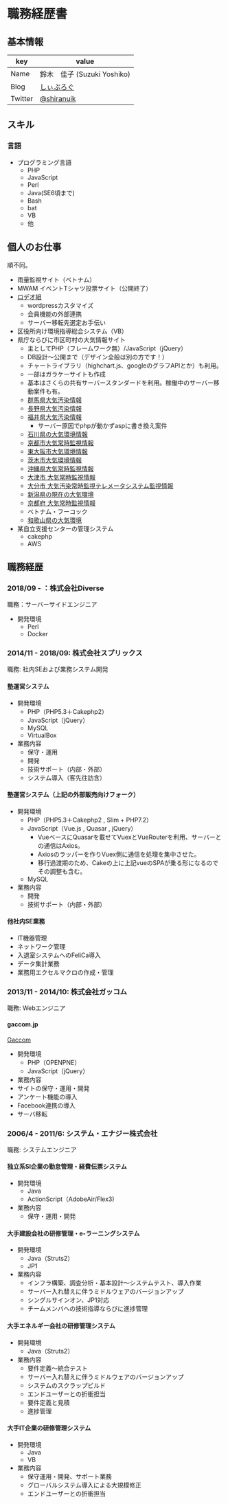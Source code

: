 # 職務経歴書

## 基本情報
|key|value|
|---|-----|
|Name|鈴木　佳子 (Suzuki Yoshiko)|
|Blog|[しぃぶろぐ](http://shiranuik.hatenablog.jp)|
|Twitter|[@shiranuik](https://twitter.com/shiranuik)|

## スキル

### 言語

- プログラミング言語
    - PHP
    - JavaScript
    - Perl
    - Java(SE6頃まで)
    - Bash
    - bat
    - VB
    - 他

## 個人のお仕事
順不同。
- 雨量監視サイト（ベトナム）
- MWAM イベントTシャツ投票サイト（公開終了）
- [ロデオ組](http://granrodeo.jp)
    - wordpressカスタマイズ
    - 会員機能の外部連携
    - サーバー移転先選定お手伝い
- 区役所向け環境指導総合システム（VB）
- 県庁ならびに市区町村の大気情報サイト
    - 主としてPHP（フレームワーク無）/JavaScript（jQuery）
    - DB設計～公開まで（デザイン全般は別の方です！）
    - チャートライブラリ（highchart.js、googleのグラフAPIとか）も利用。
    - 一部はガラケーサイトも作成
    - 基本はさくらの共有サーバースタンダードを利用。稼働中のサーバー移動案件も有。
    - [群馬県大気汚染情報](http://gunma-taiki.sakura.ne.jp)
    - [長野県大気汚染情報](http://nagano-taiki.sakura.ne.jp)
    - [福井県大気汚染情報](http://www.erc.pref.fukui.jp/tm/) 
        - サーバー原因でphpが動かずaspに書き換え案件
    - [石川県の大気環境情報](http://ishikawa-taiki.sakura.ne.jp)
    - [京都市大気常時監視情報](http://www.kyoto-city-taiki.jp)
    - [東大阪市大気環境情報](http://kankyo-higashiosaka-city.jp)
    - [茨木市大気環境情報](http://www.ibaraki-kankyo.jp)
    - [沖縄県大気常時監視情報](http://okinawa-taiki.sakura.ne.jp)
    - [大津市 大気常時監視情報](http://otsu-city.sakura.ne.jp)
    - [大分市 大気汚染常時監視テレメータシステム監視情報](http://oita-hassei.sakura.ne.jp)
    - [新潟県の現在の大気環境](http://www.niigata-taiki.jp)
    - [京都府 大気常時監視情報](http://www.taiki.pref.kyoto.jp)
    - ベトナム・フーコック
    - [和歌山県の大気環境](http://taiki.pref.wakayama.lg.jp/data/koumoku.php)
- 某自立支援センターの管理システム
    - cakephp
    - AWS


## 職務経歴

### 2018/09 - ：株式会社Diverse

職務：サーバーサイドエンジニア

- 開発環境
    - Perl
    - Docker


### 2014/11 - 2018/09: 株式会社スプリックス

職務: 社内SEおよび業務システム開発

#### 塾運営システム

- 開発環境
    - PHP（PHP5.3＋Cakephp2）
    - JavaScript（jQuery）
    - MySQL
    - VirtualBox
- 業務内容
    - 保守・運用
    - 開発
    - 技術サポート（内部・外部）
    - システム導入（客先往訪含）

#### 塾運営システム（上記の外部販売向けフォーク）

- 開発環境
    - PHP（PHP5.3＋Cakephp2 , Slim + PHP7.2）
    - JavaScript（Vue.js , Quasar , jQuery）
        - VueベースにQuasarを載せてVuexとVueRouterを利用、サーバーとの通信はAxios。
        - Axiosのラッパーを作りVuex側に通信を処理を集中させた。
        - 移行過渡期のため、Cakeの上に上記vueのSPAが乗る形になるのでその調整も含む。
    - MySQL
- 業務内容
    - 開発
    - 技術サポート（内部・外部）

#### 他社内SE業務

- IT機器管理
- ネットワーク管理
- 入退室システムへのFeliCa導入
- データ集計業務
- 業務用エクセルマクロの作成・管理

### 2013/11 - 2014/10: 株式会社ガッコム

職務: Webエンジニア

#### gaccom.jp

[Gaccom](http://www.gaccom.jp)

- 開発環境
    - PHP（OPENPNE）
    - JavaScript（jQuery）
- 業務内容
 - サイトの保守・運用・開発
 - アンケート機能の導入
 - Facebook連携の導入
 - サーバ移転
 
### 2006/4 - 2011/6: システム・エナジー株式会社

職務: システムエンジニア

#### 独立系SI企業の勤怠管理・経費伝票システム

- 開発環境
    - Java
    - ActionScript（AdobeAir/Flex3)
- 業務内容
    - 保守・運用・開発

#### 大手建設会社の研修管理・e-ラーニングシステム

- 開発環境
    - Java（Struts2）
    - JP1
- 業務内容
    - インフラ構築、調査分析・基本設計～システムテスト、導入作業
    - サーバー入れ替えに伴うミドルウェアのバージョンアップ
    - シングルサインオン、JP1対応
    - チームメンバへの技術指導ならびに進捗管理

#### 大手エネルギー会社の研修管理システム

- 開発環境
    - Java（Struts2）
- 業務内容
    - 要件定義～統合テスト
    - サーバー入れ替えに伴うミドルウェアのバージョンアップ
    - システムのスクラップビルド
    - エンドユーザーとの折衝担当
    - 要件定義と見積
    - 進捗管理

#### 大手IT企業の研修管理システム

- 開発環境
    - Java
    - VB
- 業務内容
    - 保守運用・開発、サポート業務
    - グローバルシステム導入による大規模修正
    - エンドユーザーとの折衝担当
